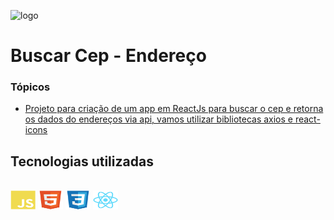 ![logo](https://user-images.githubusercontent.com/92655806/164606371-eb17a3c2-3a89-44a6-a88a-fd182a8365c2.svg)



# Buscar Cep - Endereço

### Tópicos 

- [Projeto para criação de um app em ReactJs para buscar o cep e retorna os dados do endereços via api, vamos utilizar bibliotecas axios e react-icons](#descrição-do-projeto)

## Tecnologias utilizadas

<div style="display: inline_block"><br>
  <img align="center" alt="Greg-Js" height="30" width="40" src="https://raw.githubusercontent.com/devicons/devicon/master/icons/javascript/javascript-plain.svg">
  <img align="center" alt="Greg-HTML" height="30" width="40" src="https://raw.githubusercontent.com/devicons/devicon/master/icons/html5/html5-original.svg">
  <img align="center" alt="Greg-CSS" height="30" width="40" src="https://raw.githubusercontent.com/devicons/devicon/master/icons/css3/css3-original.svg">
  <img align="center" alt="Greg-React" height="30" width="40" src="https://raw.githubusercontent.com/devicons/devicon/master/icons/react/react-original.svg">
</div>
